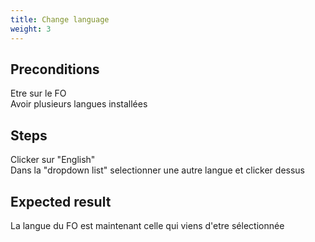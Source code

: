 ```yaml
---
title: Change language
weight: 3
---
```


## Preconditions

Etre sur le FO \
Avoir plusieurs langues installées
## Steps

Clicker sur "English" \
Dans la "dropdown list" selectionner une autre langue et clicker dessus

## Expected result

La langue du FO est maintenant celle qui viens d'etre sélectionnée

